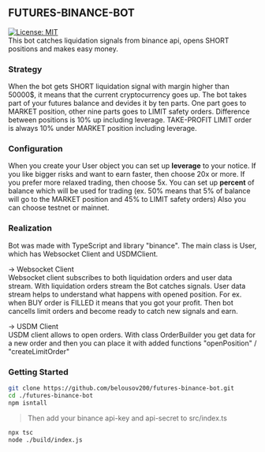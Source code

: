 ## FUTURES-BINANCE-BOT   
[![License: MIT](https://img.shields.io/badge/License-MIT-yellow.svg)](https://opensource.org/licenses/MIT)   
This bot catches liquidation signals from binance api, opens SHORT positions and makes easy money.
### Strategy
When the bot gets SHORT liquidation signal with margin higher than 50000$, it means that the current cryptocurrency goes up.
The bot takes part of your futures balance and devides it by ten parts. One part goes to MARKET
position, other nine parts goes to LIMIT safety orders.
Difference between positions is 10% up including leverage. TAKE-PROFIT LIMIT order is always 10% under MARKET position including leverage.
### Configuration
When you create your User object you can set up **leverage** to your notice. If you like bigger risks and want to earn faster, then choose 20x or more.
If you prefer more relaxed trading, then choose 5x.
You can set up **percent** of balance which will be used for trading (ex. 50% means that 5% of balance will go to the MARKET position and 45% to LIMIT safety
orders)
Also you can choose testnet or mainnet.
### Realization
Bot was made with TypeScript and library "binance". The main class is User, which has Websocket Client and USDMClient.   
   
-> Websocket Client   
Websocket client subscribes to both liquidation orders and user data stream. With liquidation orders stream the Bot catches signals. User data stream helps to
understand what happens with opened position. For ex. when BUY order is FILLED it means that you got your profit. Then bot cancells limit orders and
become ready to catch new signals and earn.   
   
-> USDM Client   
USDM client allows to open orders. With class OrderBuilder you get data for a new order and then you can place it with added functions "openPosition" / 
"createLimitOrder"   
### Getting Started   
```bash
git clone https://github.com/belousov200/futures-binance-bot.git
cd ./futures-binance-bot
npm isntall
```
> Then add your binance api-key and api-secret to src/index.ts
```bash
npx tsc
node ./build/index.js
```
